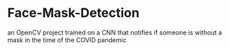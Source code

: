 # Face-Mask-Detection
an OpenCV project trained on a CNN that notifies if someone is without a mask in the time of the COVID pandemic
